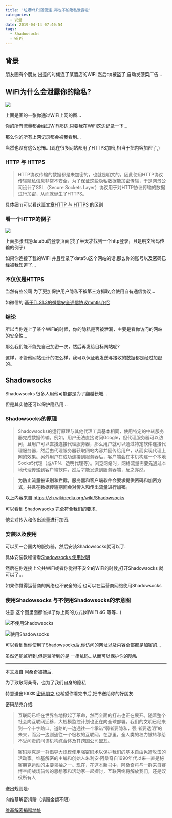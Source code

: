```yaml
---
title: '垃圾WiFi随便连,再也不怕隐私泄露啦'
categories:
  - 安全
date: 2019-04-14 07:40:54
tags:
  - Shadowsocks
  - WiFi
---
```



## 背景

朋友圈有个朋友 出差的时候连了某酒店的WiFi,然后qq被盗了,自动发菠菜广告...


## WiFi为什么会泄露你的隐私?


![](http://ww1.sinaimg.cn/large/cfc08357gy1g21uk3kovcj216g0w4qv5.jpg)

上面是画的一张你通过WiFi上网的图...

你的所有流量都会经过WiFi那边,只要我在WiFi这边记录一下...

那么你的所有上网记录都会被我看到...

当然也没有这么恐怖...(现在很多网站都用了HTTPS加密,相当于把内容加密了,)

### HTTP 与 HTTPS

> HTTP协议传输的数据都是未加密的，也就是明文的，因此使用HTTP协议传输隐私信息非常不安全，为了保证这些隐私数据能加密传输，于是网景公司设计了SSL（Secure Sockets Layer）协议用于对HTTP协议传输的数据进行加密，从而就诞生了HTTPS。


具体细节可以看这篇文章[HTTP 与 HTTPS 的区别](https://juejin.im/entry/58d7635e5c497d0057fae036)


### 看一个HTTP的例子

![](http://ww1.sinaimg.cn/large/cfc08357gy1g21uzm90p3j20z20mgdj2.jpg)

上面那张图是data5u的登录页面(找了半天才找到一个http登录，且是明文密码传输的例子)

如果你连接了我的WiFi 并且登录了data5u这个网站的话,那么你的账号以及密码已经被我知道了...

### 不仅仅是HTTPS

当然有些公司 为了更加保护用户隐私不被第三方抓取,会使用自有通信协议...

如微信的:[基于TLS1.3的微信安全通信协议mmtls介绍](https://github.com/WeMobileDev/article/blob/master/%E5%9F%BA%E4%BA%8ETLS1.3%E7%9A%84%E5%BE%AE%E4%BF%A1%E5%AE%89%E5%85%A8%E9%80%9A%E4%BF%A1%E5%8D%8F%E8%AE%AEmmtls%E4%BB%8B%E7%BB%8D.md)


### 结论

所以当你连上了某个WiFi的时候，你的隐私是否被泄漏，主要是看你访问的网站的安全性...

那么我们能不能先自己加密一次，然后再发给目标网站呢?

这样，不管他网站设计的怎么样，我可以保证我发送与接收的数据都是经过加密的。

## Shadowsocks

Shadowsocks 很多人用他可能都是为了翻越长城...

但是其实他还可以保护隐私用...

### Shadowsocks的原理

> Shadowsocks的运行原理与其他代理工具基本相同，使用特定的中转服务器完成数据传输。例如，用户无法直接访问Google，但代理服务器可以访问，且用户可以直接连接代理服务器，那么用户就可以通过特定软件连接代理服务器，然后由代理服务器获取网站内容并回传给用户，从而实现代理上网的效果。另外用户在成功连接到服务器后，客户端会在本机构建一个本地Socks5代理（或VPN、透明代理等）。浏览网络时，网络流量需要先通过本地代理传递到客户端软件，然后才能发送到服务器端，反之亦然。

> **为防止流量被识别和拦截，服务器和客户端软件会要求提供密码和加密方式，并且在数据传输期间会对传入和传出流量进行加密。**

以上内容来自 https://zh.wikipedia.org/wiki/Shadowsocks

可以看到 Shadowsocks 完全符合我们的要求.

他会对传入和传出流量进行加密.

### 安装以及使用

可以买一台国内的服务器，然后安装Shadowsocks就可以了.

具体安装教程请看[Shadowsocks 使用说明](https://github.com/shadowsocks/shadowsocks/wiki/Shadowsocks-%E4%BD%BF%E7%94%A8%E8%AF%B4%E6%98%8E)

然后在你连接上公共WiFi或者你觉得不安全的WiFi的时候,打开Shadowsocks 就可以了...

如果你觉得运营商的网络也不安全的话,也可以在运营商网络使用Shadowsocks 

### 使用Shadowsocks 与不使用Shadowsocks的示意图

注意 这个图里面都省掉了你上网的方式(如WiFi 4G 等等...)


![不使用Shadowsocks](http://ww1.sinaimg.cn/large/cfc08357gy1g21w4czft4j20vw0f2wtb.jpg)



![使用Shadowsocks](http://ww1.sinaimg.cn/large/cfc08357gy1g21w0ma3h1j210k0r4u00.jpg)

可以看到当你使用了Shadowsocks后,你访问的网址以及内容全部都是加密的...

虽然还能监听到,但是监听到的是 一串乱码...从而可以保护你的隐私


---

本文发自 阿桑奇被捕后.

为了致敬阿桑奇，也为了我们自身的隐私

特意送出100本 [密码朋克](https://book.douban.com/subject/27054249/),也希望你看完书后,把书送给你的好朋友.

密码朋克介绍:

>互联网已经在世界各地掀起了革命，然而全面的打击也正在展开。随着整个社会向互联网迁移，大规模监控计划也正在向全球部署。我们的文明已经来到一个十字路口。道路的一边通往一个承诺“弱者要隐私，强 者要透明”的未来，而另一边则通往一个极权的互联网，在那里，全人类的权力被转移给不受问责的间谍机构综合体及其跨国公司盟友。

> 密码朋克是一群倡导大规模使用强密码术以保护我们的基本自由免遭攻击的活动家。维基解密的主编和创始人朱利安·阿桑奇自1990年代以来一直是秘密朋克运动的主要领袖之一。现在，在这本新书中，阿桑奇将与一群来自赛博空间战场前线的思想家和活动家一起探讨，互联网终将解放我们，还是奴役所有人

送出规则是:

向维基解密捐赠（捐赠金额不限)

[维基解密捐赠地址](https://defend.wikileaks.org/donate/?from=groupmessage&isappinstalled=0)

